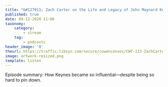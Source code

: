 ```yaml
---
title: "&#127911; Zach Carter on the Life and Legacy of John Maynard Keynes"
published: true
date: 09-12-2020 11:06
taxonomy:
    category:
        - stream
    tag:
        - podcasts
header_image: '0'
theurl: https://traffic.libsyn.com/secure/cowenconvos/CWT-113-ZachCarter-v1.mp3?dest-id=850607
image: artwork-resized.png
template: listen
--- 
```

Episode summary: How Keynes became so influential—despite being so hard to pin down.
